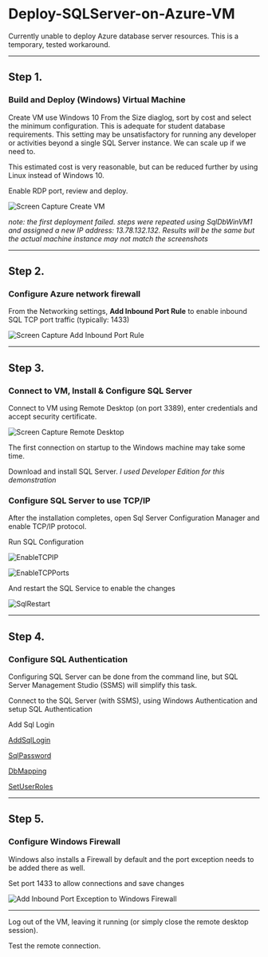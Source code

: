 # Deploy-SQLServer-on-Azure-VM

Currently unable to deploy Azure database server resources. This is a temporary, tested workaround.

-----

## Step 1. 

### Build and Deploy (Windows) Virtual Machine

Create VM use Windows 10
From the Size diaglog, sort by cost and select the minimum configuration. This is adequate for student database requirements. This setting may be unsatisfactory for running any developer or activities beyond a single SQL Server instance.  We can scale up if we need to. 

This estimated cost is very reasonable, but can be reduced further by using Linux instead of Windows 10.

Enable RDP port, review and deploy.


![Screen Capture Create VM][CreateVM]

_note: the first deployment failed. steps were repeated using SqlDbWinVM1 and assigned a new IP address: 13.78.132.132.  Results will be the same but the actual machine instance may not match the screenshots_

-----

## Step 2.

### Configure Azure network firewall

From the Networking settings, **Add Inbound Port Rule** to enable inbound SQL TCP port traffic (typically: 1433)

![Screen Capture Add Inbound Port Rule][AddInboundPortRule]

-----

## Step 3.

### Connect to VM, Install & Configure SQL Server 

Connect to VM using Remote Desktop (on port 3389), enter credentials and accept security certificate.

![Screen Capture Remote Desktop][RDP]


The first connection on startup to the Windows machine may take some time.

Download and install SQL Server. _I used Developer Edition for this demonstration_

### Configure SQL Server to use TCP/IP

After the installation completes, open Sql Server Configuration Manager and enable TCP/IP protocol.

Run SQL Configuration

[SqlConfiguration]:[SqlConfiguration]

![EnableTCPIP][EnableTCPIP]

![EnableTCPPorts][EnableTCPPorts]

And restart the SQL Service to enable the changes

![SqlRestart][SqlRestart]

-----

## Step 4.

### Configure SQL Authentication 

Configuring SQL Server can be done from the command line, but SQL Server Management Studio (SSMS) will simplify this task.

Connect to the SQL Server (with SSMS), using Windows Authentication and setup SQL Authentication

Add Sql Login

[AddSqlLogin][AddSqlLogin]

[SqlPassword][SqlPassword]

[DbMapping][DbMapping]

[SetUserRoles][SetUserRoles]

-----

## Step 5.

### Configure Windows Firewall

Windows also installs a Firewall by default and the port exception needs to be added there as well.

Set port 1433 to allow connections and save changes

![Add Inbound Port Exception to Windows Firewall][WinFirewallConfig]

-----

Log out of the VM, leaving it running (or simply close the remote desktop session). 

Test the remote connection.


[AddInboundPortRule]: "https://raw.githubusercontent.com/uid100/Deploy-SQLServer-on-Azure-VM/master/AddInboundPortRule.JPG"
[AddSqlLogin]: "https://raw.githubusercontent.com/uid100/Deploy-SQLServer-on-Azure-VM/master/AddSqlLogin.JPG"
[CreateVM]: "https://raw.githubusercontent.com/uid100/Deploy-SQLServer-on-Azure-VM/master/CreateVM.JPG"
[DbMapping]: "https://raw.githubusercontent.com/uid100/Deploy-SQLServer-on-Azure-VM/master/DbMapping.JPG"
[EnableTCPIP]: "https://raw.githubusercontent.com/uid100/Deploy-SQLServer-on-Azure-VM/master/EnableTCPIP.JPG"
[EnableTCPPorts]: "https://raw.githubusercontent.com/uid100/Deploy-SQLServer-on-Azure-VM/master/EnableTCPPorts.JPG"
[RDP]: "https://raw.githubusercontent.com/uid100/Deploy-SQLServer-on-Azure-VM/master/RDP.JPG"
[SetUserRoles]: "https://raw.githubusercontent.com/uid100/Deploy-SQLServer-on-Azure-VM/master/SetUserRoles.JPG"
[SqlConfiguration]: "https://raw.githubusercontent.com/uid100/Deploy-SQLServer-on-Azure-VM/master/SqlConfiguration.JPG"
[SqlPassword]: "https://raw.githubusercontent.com/uid100/Deploy-SQLServer-on-Azure-VM/master/SqlConfiguration.JPG"
[SqlRestart]: "https://raw.githubusercontent.com/uid100/Deploy-SQLServer-on-Azure-VM/master/SqlRestart.JPG"
[WinFirewallConfig]: "https://raw.githubusercontent.com/uid100/Deploy-SQLServer-on-Azure-VM/master/WinFirewallConfig.JPG"

